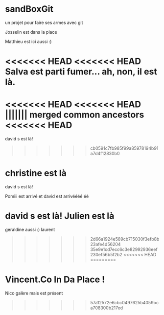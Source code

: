 ﻿# sandBoxGit
un projet pour faire ses armes avec git

Josselin est dans la place

Matthieu est ici aussi :)

<<<<<<< HEAD
<<<<<<< HEAD
Salva est parti fumer... ah, non, il est là.
=======
<<<<<<< HEAD
<<<<<<< HEAD
||||||| merged common ancestors
<<<<<<< HEAD
=======
david s est là!
>>>>>>> cb0591c7fb985f99a85978194b91a7d4f12830b0

christine est là
=======
david s est là!

Pomiii est arrivé
et david est arrivéééé éé

<g>david s est là!</g>
Julien est là
=======
geraldine aussi :)
 laurent
>>>>>>> 2d66a1924e589cb715030f3efb8b23afe4d56204
>>>>>>> 35e9e1cd7ecc6c3e82992936eef230ef56b5f2b2
<<<<<<< HEAD
=========

Vincent.Co In Da Place !
=======

Nico galère mais est présent
>>>>>>> 57a12572e6cbc0497625b4059bca708300b217ed
